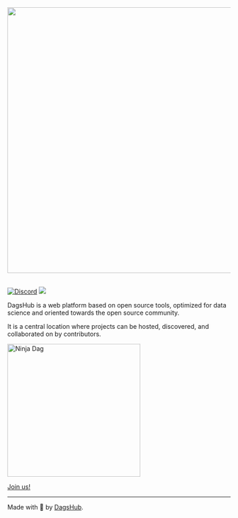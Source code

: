<div align="center">
  <a href="https://dagshub.com">
    <img src="https://user-images.githubusercontent.com/611655/181510038-e38f4001-c304-411e-8f45-f71554eb9763.png" width=600 alt=""/>
  </a>
  <br><br>
</div>

[![Discord](https://img.shields.io/discord/698874030052212737)](https://discord.com/invite/9gU36Y6)
<a href="https://twitter.com/TheRealDAGsHub" title="DagsHub on Twitter"><img src="https://img.shields.io/twitter/follow/TheRealDAGsHub.svg?style=social"></a>

DagsHub is a web platform based on open source tools, optimized for data science and oriented towards the open source community.

It is a central location where projects can be hosted, discovered, and collaborated on by contributors.

<div>
  <a href="https://dagshub.com/careers">
    <img src="https://dagshub.com/img/ninja-dag.svg" width=300 alt="Ninja Dag"/>
  </a>
  <br>
</div>

[Join us!](https://dagshub.com/careers)

---

Made with 🐶 by [DagsHub](https://dagshub.com/).
